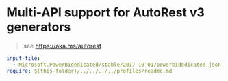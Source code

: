 # Multi-API support for AutoRest v3 generators

> see https://aka.ms/autorest

``` yaml $(enable-multi-api)
input-file:
  - Microsoft.PowerBIdedicated/stable/2017-10-01/powerbidedicated.json
require: $(this-folder)/../../../../profiles/readme.md
```
